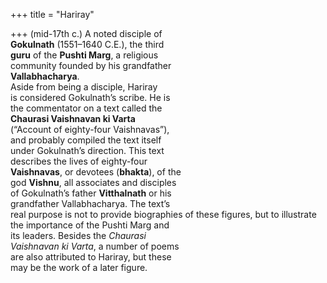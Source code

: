 +++
title = "Hariray"

+++
(mid-17th c.) A noted disciple of  
**Gokulnath** (1551–1640 C.E.), the third  
**guru** of the **Pushti Marg**, a religious  
community founded by his grandfather  
**Vallabhacharya**.  
Aside from being a disciple, Hariray  
is considered Gokulnath’s scribe. He is  
the commentator on a text called the  
**Chaurasi Vaishnavan ki Varta**  
(“Account of eighty-four Vaishnavas”),  
and probably compiled the text itself  
under Gokulnath’s direction. This text  
describes the lives of eighty-four  
**Vaishnavas**, or devotees (**bhakta**), of the  
god **Vishnu**, all associates and disciples  
of Gokulnath’s father **Vitthalnath** or his  
grandfather Vallabhacharya. The text’s  
real purpose is not to provide biographies of these figures, but to illustrate  
the importance of the Pushti Marg and  
its leaders. Besides the *Chaurasi*  
*Vaishnavan ki Varta*, a number of poems  
are also attributed to Hariray, but these  
may be the work of a later figure.